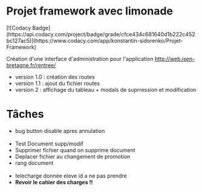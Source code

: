 <h1>Projet framework avec limonade</h1>
[![Codacy Badge](https://api.codacy.com/project/badge/grade/cfce434c681640d1b222c452bc127ac5)](https://www.codacy.com/app/konstantin-sidorenko/Projet-Framework)

Création d'une interface d'administration pour l'application http://web.isen-bretagne.fr/rentree/
<br/>
<ul>
	<li>version 1.0 : création des routes</li>
	<li>version 1.1 : ajout du fichier routes</li>
	<li>version 2 : affichage du tableau + modals de suprression et modification</li>
</ul>
<h1>Tâches</h1>

<ul>
	<li>bug button disable apres annulation</li><br/>
	<li>Test Document supp/modif</li>
	<li>Supprimer fichier quand on supprime document</li>
	<li>Deplacer fichier au changement de promotion</li>
	<li>rang document</li><br/>
	<li>telecharge donnée eleve id a ne pas prendre</li>
	<li><strong>Revoir le cahier des charges !!</strong></li>
</ul>
